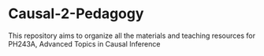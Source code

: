 # Causal-2-Pedagogy
This repository aims to organize all the materials and teaching resources for PH243A, Advanced Topics in Causal Inference
